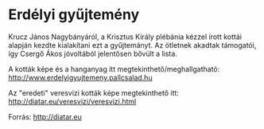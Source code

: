 Erdélyi gyűjtemény
==================

Krucz János Nagybányáról, a Krisztus Király plébánia kézzel írott kottái alapján kezdte kialakítani ezt a gyűjtemányt. Az ötletnek akadtak támogatói, így Csergő Ákos jóvoltából jelentősen bővült a lista.

A kották képe és a hanganyag itt megtekinthető/meghallgatható:
http://www.erdelyigyujtemeny.pallcsalad.hu

Az "eredeti" veresvizi kották képe megtekinthető itt:
http://diatar.eu/veresvizi/veresvizi.html

Forrás: http://diatar.eu
